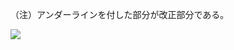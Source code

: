 （注）アンダーラインを付した部分が改正部分である。

![](https://www.nta.go.jp/tmp/42eb9638-9584-494f-9b31-c72ce572395b/images/8d9699fbd086762abd535bd2ec42cf9a3872f88592499194a340e89a4636f83a.jpg)